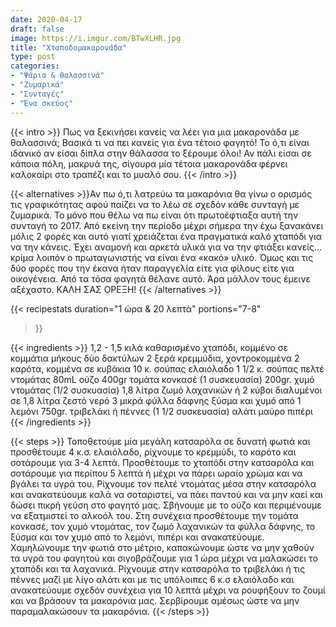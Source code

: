 ```yaml
---
date: 2020-04-17
draft: false
image: https://i.imgur.com/BTwXLHR.jpg
title: "Χταποδομακαρονάδα"
type: post
categories:
- "Ψάρια & θαλασσινά"
- "Ζυμαρικά"
- "Συνταγές"
- "Ένα σκεύος"
---
```


{{< intro >}}
Πως να ξεκινήσει κανείς να λέει για μια μακαρονάδα με θαλασσινά; Βασικά τι να πει κανείς για ένα τέτοιο φαγητό! Το ό,τι είναι ιδανικό αν είσαι δίπλα στην θάλασσα το ξέρουμε όλοι! Αν πάλι είσαι σε κάποια πόλη, μακρυά της, σίγουρα μία τέτοια μακαρονάδα φέρνει καλοκαίρι στο τραπέζι και το μυαλό σου.
{{< /intro >}}

{{< alternatives >}}Αν πω ό,τι λατρεύω τα μακαρόνια θα γίνω ο ορισμός τις γραφικότητας αφού παίζει να το λέω σε σχεδόν κάθε συνταγή με ζυμαρικά. Το μόνο που θέλω να πω είναι ότι πρωτοέφτιαξα αυτή την συνταγή το 2017. Από εκείνη την περίοδο μέχρι σήμερα την έχω ξανακάνει μόλις 2 φορές και αυτό γιατί χρειάζεται ένα πραγματικά καλό χταπόδι για να την κάνεις. Έχει αναμονή και αρκετά υλικά για να την φτιάξει κανείς…κρίμα λοιπόν ο πρωταγωνιστής να είναι ένα «κακό» υλικό. Όμως και τις δύο φορές που την έκανα ήταν παραγγελία είτε για φίλους είτε για οικογένεια. Από τα τόσα φαγητά θέλανε αυτό. Άρα μάλλον τους έμεινε αξέχαστο. ΚΑΛΗ ΣΑΣ ΟΡΕΞΗ!
{{< /alternatives >}}

{{< recipestats 
    duration="1 ώρα & 20 λεπτά"
    portions="7-8"
>}}

{{< ingredients >}} 
1,2 - 1,5 κιλά καθαρισμένο χταπόδι, κομμένο σε κομμάτια μήκους δύο δακτύλων
2 ξερά κρεμμύδια, χοντροκομμένα
2 καρότα, κομμένα σε κυβάκια
10 κ. σούπας ελαιόλαδο
1 1/2 κ. σούπας πελτέ ντομάτας
80mL ούζο
400gr τομάτα κονκασέ (1 συσκευασία)
200gr. χυμό ντομάτας (1/2 συσκυασία)
1,8 λίτρα ζωμό λαχανικών ή 2 κύβοι διαλυμένοι σε 1,8 λίτρα ζεστό νερό
3 μικρά φύλλα δάφνης
ξύσμα και χυμό από 1 λεμόνι
750gr. τριβελάκι ή πέννες (1 1/2 συσκευασία)
αλάτι
μαύρο πιπέρι
{{< /ingredients >}}

{{< steps >}}
Τοποθετούμε μία μεγάλη κατσαρόλα σε δυνατή φωτιά και προσθέτουμε 4 κ.σ. ελαιόλαδο, ρίχνουμε το κρεμμύδι, το καρότο και σοτάρουμε για 3-4 λεπτά.
Προσθέτουμε το χταπόδι στην κατσαρόλα και σοτάρουμε για περίπου 5 λεπτά ή μέχρι να πάρει ωραίο χρώμα και να βγάλει τα υγρά του.
Ρίχνουμε τον πελτέ ντομάτας μέσα στην κατσαρόλα και ανακατεύουμε καλά να σοταριστεί, να πάει παντού και να μην καεί και δώσει πικρή γεύση στο φαγητό μας.
Σβήνουμε με το ούζο και περιμένουμε να εξατμιστεί το αλκοόλ του.
Στη συνέχεια προσθέτουμε την τομάτα κονκασέ, τον χυμό ντομάτας, τον ζωμό λαχανικών  τα φύλλα δάφνης, το ξύσμα και τον χυμό από το λεμόνι, πιπέρι και ανακατεύουμε.
Χαμηλώνουμε την φωτιά στο μέτριο, καπακώνουμε ώστε να μην χαθούν τα υγρά του φαγητού και σιγοβράζουμε για 1 ώρα μέχρι να μαλακώσει το χταπόδι και τα λαχανικά.
Ρίχνουμε στην κατσαρόλα το τριβελάκι ή τις πέννες μαζί με λίγο αλάτι και με τις υπόλοιπες 6 κ.σ ελαιόλαδο και ανακατεύουμε σχεδόν συνέχεια για 10 λεπτά μέχρι να ρουφήξουν το ζουμί και να βράσουν τα μακαρόνια μας.
Σερβίρουμε αμέσως ώστε να μην παραμαλακώσουν τα μακαρόνια.
{{< /steps >}}